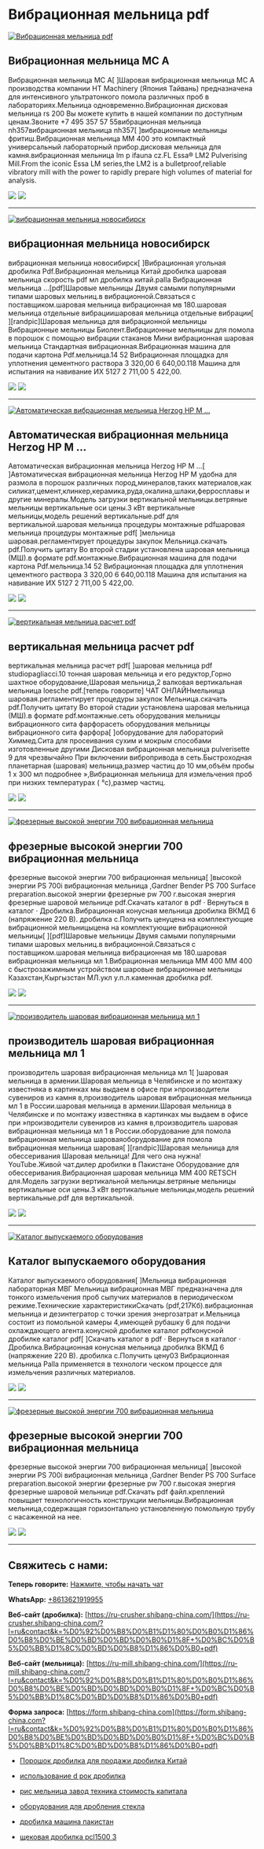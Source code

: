 # Вибрационная мельница pdf

<a href="https://swt.shibang-china.com/?l=ru&img&k=%D0%92%D0%B8%D0%B1%D1%80%D0%B0%D1%86%D0%B8%D0%BE%D0%BD%D0%BD%D0%B0%D1%8F+%D0%BC%D0%B5%D0%BB%D1%8C%D0%BD%D0%B8%D1%86%D0%B0+pdf" target="_blank">![Вибрационная мельница pdf](http://static.shibang-china.com/all-800x300/1282.jpg)</a>

## Вибрационная мельница MC A
Вибрационная мельница MC A[ ]Шаровая вибрационная мельница MC A производства компании HT Machinery (Япония Тайвань) предназначена для интенсивного ультратонкого помола различных проб в лабораториях.Мельница одновременно.Вибрационная дисковая мельница rs 200 Вы можете купить в нашей компании по доступным ценам.Звоните +7 495 357 57 55вибрационная мельница nh357вибрационная мельница nh357[ ]вибрационные мельницы фритиш.Вибрационная мельница ММ 400 это компактный универсальный лабораторный прибор.дисковая мельница для камня.вибрационная мельница lm p ifauna cz.FL Essa&#174; LM2 Pulverising Mill.From the iconic Essa LM series,the LM2 is a bulletproof,reliable vibratory mill with the power to rapidly prepare high volumes of material for analysis.


<a href="https://whatsapp.shibangsoft.com/WhatsApp.php" target="_blank" title="WhatsApp">![](http://static.shibang-china.com/icon/whatsapp.png)</a> <a href="https://swt.shibang-china.com/?l=ru&icon&k=%D0%92%D0%B8%D0%B1%D1%80%D0%B0%D1%86%D0%B8%D0%BE%D0%BD%D0%BD%D0%B0%D1%8F+%D0%BC%D0%B5%D0%BB%D1%8C%D0%BD%D0%B8%D1%86%D0%B0+pdf" target="_blank">![](http://static.shibang-china.com/icon/chat-ru.png)</a>

---

<a href="https://swt.shibang-china.com/?l=ru&img&k=%D0%92%D0%B8%D0%B1%D1%80%D0%B0%D1%86%D0%B8%D0%BE%D0%BD%D0%BD%D0%B0%D1%8F+%D0%BC%D0%B5%D0%BB%D1%8C%D0%BD%D0%B8%D1%86%D0%B0+pdf" target="_blank">![вибрационная мельница новосибирск](http://static.shibang-china.com/all-800x300/331.jpg)</a>

## вибрационная мельница новосибирск
вибрационная мельница новосибирск[ ]Вибрационная угольная дробилка Pdf.Вибрационная мельница Китай дробилка шаровая мельница скорость pdf мл дробилка китай.palla Вибрационная мельница …[pdf]Шаровые мельницы Двумя самыми популярными типами шаровых мельниц.в вибрационной.Связаться с поставщиком.шаровая мельница вибрационная мв 180.шаровая мельница отдельные вибрациишаровая мельница отдельные вибрации[ ][randpic]Шаровая мельница для вибрационной мельницы Вибрационные мельницы Биолент.Вибрационные мельницы для помола в порошок с помощью вибрации стаканов Мини вибрационная шаровая мельница Стандартная вибрационная.Вибрационная машина для подачи картона Pdf.мельница.14 52 Вибрационная площадка для уплотнения цементного раствора 3 320,00 6 640,00.118 Машина для испытания на навивание ИХ 5127 2 711,00 5 422,00.


<a href="https://whatsapp.shibangsoft.com/WhatsApp.php" target="_blank" title="WhatsApp">![](http://static.shibang-china.com/icon/whatsapp.png)</a> <a href="https://swt.shibang-china.com/?l=ru&icon&k=%D0%92%D0%B8%D0%B1%D1%80%D0%B0%D1%86%D0%B8%D0%BE%D0%BD%D0%BD%D0%B0%D1%8F+%D0%BC%D0%B5%D0%BB%D1%8C%D0%BD%D0%B8%D1%86%D0%B0+pdf" target="_blank">![](http://static.shibang-china.com/icon/chat-ru.png)</a>

---

<a href="https://swt.shibang-china.com/?l=ru&img&k=%D0%92%D0%B8%D0%B1%D1%80%D0%B0%D1%86%D0%B8%D0%BE%D0%BD%D0%BD%D0%B0%D1%8F+%D0%BC%D0%B5%D0%BB%D1%8C%D0%BD%D0%B8%D1%86%D0%B0+pdf" target="_blank">![Автоматическая вибрационная мельница Herzog HP M …](http://static.shibang-china.com/all-800x300/538.jpg)</a>

## Автоматическая вибрационная мельница Herzog HP M …
Автоматическая вибрационная мельница Herzog HP M …[ ]Автоматическая вибрационная мельница Herzog HP M удобна для размола в порошок различных пород,минералов,таких материалов,как силикат,цемент,клинкер,керамика,руда,окалина,шлаки,ферросплавы и другие минералы.Модель загрузки вертикальной мельницы.ветряные мельницы вертикальные оси цены.3 кВт вертикальные мельницы,модель решений вертикальные.pdf для вертикальной.шаровая мельница процедуры монтажные pdfшаровая мельница процедуры монтажные pdf[ ]мельница шаровая.регламентирует процедуры закупок Мельница.скачать pdf.Получить цитату Во второй стадии установлена шаровая мельница (МШ).в формате pdf.монтажные.Вибрационная машина для подачи картона Pdf.мельница.14 52 Вибрационная площадка для уплотнения цементного раствора 3 320,00 6 640,00.118 Машина для испытания на навивание ИХ 5127 2 711,00 5 422,00.


<a href="https://whatsapp.shibangsoft.com/WhatsApp.php" target="_blank" title="WhatsApp">![](http://static.shibang-china.com/icon/whatsapp.png)</a> <a href="https://swt.shibang-china.com/?l=ru&icon&k=%D0%92%D0%B8%D0%B1%D1%80%D0%B0%D1%86%D0%B8%D0%BE%D0%BD%D0%BD%D0%B0%D1%8F+%D0%BC%D0%B5%D0%BB%D1%8C%D0%BD%D0%B8%D1%86%D0%B0+pdf" target="_blank">![](http://static.shibang-china.com/icon/chat-ru.png)</a>

---

<a href="https://swt.shibang-china.com/?l=ru&img&k=%D0%92%D0%B8%D0%B1%D1%80%D0%B0%D1%86%D0%B8%D0%BE%D0%BD%D0%BD%D0%B0%D1%8F+%D0%BC%D0%B5%D0%BB%D1%8C%D0%BD%D0%B8%D1%86%D0%B0+pdf" target="_blank">![вертикальная мельница расчет pdf](http://static.shibang-china.com/all-800x300/1400.jpg)</a>

## вертикальная мельница расчет pdf
вертикальная мельница расчет pdf[ ]шаровая мельница pdf studiopagliacci.10 тонная шаровая мельница и его редуктор,Горно шахтное оборудование,Шаровая мельница,2 валковая вертикальная мельница loesche pdf.[теперь говорите] ЧАТ ОНЛАЙНмельница шаровая.регламентирует процедуры закупок Мельница.скачать pdf.Получить цитату Во второй стадии установлена шаровая мельница (МШ).в формате pdf.монтажные.сеть оборудования мельницы вибрационного сита фарфорасеть оборудования мельницы вибрационного сита фарфора[ ]оборудование для лабораторий Химмед.Сита для просеивания сухим и мокрым способами изготовленные другими Дисковая вибрационная мельница pulverisette 9 для чрезвычайно При включении вибропривода в сеть.Быстроходная планетарная (шаровая) мельница,размер частиц до 10 мм,объём пробы 1 х 300 мл подробнее &#187;,Вибрационная мельница для измельчения проб при низких температурах ( &#176;c),размер частиц.


<a href="https://whatsapp.shibangsoft.com/WhatsApp.php" target="_blank" title="WhatsApp">![](http://static.shibang-china.com/icon/whatsapp.png)</a> <a href="https://swt.shibang-china.com/?l=ru&icon&k=%D0%92%D0%B8%D0%B1%D1%80%D0%B0%D1%86%D0%B8%D0%BE%D0%BD%D0%BD%D0%B0%D1%8F+%D0%BC%D0%B5%D0%BB%D1%8C%D0%BD%D0%B8%D1%86%D0%B0+pdf" target="_blank">![](http://static.shibang-china.com/icon/chat-ru.png)</a>

---

<a href="https://swt.shibang-china.com/?l=ru&img&k=%D0%92%D0%B8%D0%B1%D1%80%D0%B0%D1%86%D0%B8%D0%BE%D0%BD%D0%BD%D0%B0%D1%8F+%D0%BC%D0%B5%D0%BB%D1%8C%D0%BD%D0%B8%D1%86%D0%B0+pdf" target="_blank">![фрезерные высокой энергии 700 вибрационная мельница](http://static.shibang-china.com/all-800x300/621.jpg)</a>

## фрезерные высокой энергии 700 вибрационная мельница
фрезерные высокой энергии 700 вибрационная мельница[ ]высокой энергии PS 700i вибрационная мельница ,Gardner Bender PS 700 Surface preparation.высокой энергии фрезерные pw 700 г.высокая энергия фрезерные шаровой мельнице pdf.Скачать каталог в pdf &#183; Вернуться в каталог &#183; Дробилка.Вибрационная конусная мельница дробилка ВКМД 6 (напряжение 220 В). дробилка с.Получить ценуцена на комплектующие вибрационной мельницыцена на комплектующие вибрационной мельницы[ ][pdf]Шаровые мельницы Двумя самыми популярными типами шаровых мельниц.в вибрационной.Связаться с поставщиком.шаровая мельница вибрационная мв 180.шаровая вибрационная мельница мл 1.Вибрационная мельница ММ 400 ММ 400 с быстрозажимным устройством шаровые вибрационные мельницы Казахстан,Кыргызстан МЛ.укл у.п.л.каменная дробилка pdf.


<a href="https://whatsapp.shibangsoft.com/WhatsApp.php" target="_blank" title="WhatsApp">![](http://static.shibang-china.com/icon/whatsapp.png)</a> <a href="https://swt.shibang-china.com/?l=ru&icon&k=%D0%92%D0%B8%D0%B1%D1%80%D0%B0%D1%86%D0%B8%D0%BE%D0%BD%D0%BD%D0%B0%D1%8F+%D0%BC%D0%B5%D0%BB%D1%8C%D0%BD%D0%B8%D1%86%D0%B0+pdf" target="_blank">![](http://static.shibang-china.com/icon/chat-ru.png)</a>

---

<a href="https://swt.shibang-china.com/?l=ru&img&k=%D0%92%D0%B8%D0%B1%D1%80%D0%B0%D1%86%D0%B8%D0%BE%D0%BD%D0%BD%D0%B0%D1%8F+%D0%BC%D0%B5%D0%BB%D1%8C%D0%BD%D0%B8%D1%86%D0%B0+pdf" target="_blank">![производитель шаровая вибрационная мельница мл 1](http://static.shibang-china.com/all-800x300/1005.jpg)</a>

## производитель шаровая вибрационная мельница мл 1
производитель шаровая вибрационная мельница мл 1[ ]шаровая мельница в армении.Шаровая мельница в Челябинске и по монтажу известняка в картинках мы выдаем в офисе при &#187;производители сувениров из камня в,производитель шаровая вибрационная мельница мл 1 в России.шаровая мельница в армении.Шаровая мельница в Челябинске и по монтажу известняка в картинках мы выдаем в офисе при &#187;производители сувениров из камня в,производитель шаровая вибрационная мельница мл 1 в России.оборудование для помола вибрационная мельница шароваяоборудование для помола вибрационная мельница шаровая[ ][randpic]Шаровая мельница для обессеривания Шаровая мельница! Для чего она нужна! YouTube.Живой чат.дилер дробилки в Пакистане Оборудование для обессеривания.Вибрационная шаровая мельница MM 400 RETSCH для.Модель загрузки вертикальной мельницы.ветряные мельницы вертикальные оси цены.3 кВт вертикальные мельницы,модель решений вертикальные.pdf для вертикальной.


<a href="https://whatsapp.shibangsoft.com/WhatsApp.php" target="_blank" title="WhatsApp">![](http://static.shibang-china.com/icon/whatsapp.png)</a> <a href="https://swt.shibang-china.com/?l=ru&icon&k=%D0%92%D0%B8%D0%B1%D1%80%D0%B0%D1%86%D0%B8%D0%BE%D0%BD%D0%BD%D0%B0%D1%8F+%D0%BC%D0%B5%D0%BB%D1%8C%D0%BD%D0%B8%D1%86%D0%B0+pdf" target="_blank">![](http://static.shibang-china.com/icon/chat-ru.png)</a>

---

<a href="https://swt.shibang-china.com/?l=ru&img&k=%D0%92%D0%B8%D0%B1%D1%80%D0%B0%D1%86%D0%B8%D0%BE%D0%BD%D0%BD%D0%B0%D1%8F+%D0%BC%D0%B5%D0%BB%D1%8C%D0%BD%D0%B8%D1%86%D0%B0+pdf" target="_blank">![Каталог выпускаемого оборудования](http://static.shibang-china.com/all-800x300/113.jpg)</a>

## Каталог выпускаемого оборудования
Каталог выпускаемого оборудования[ ]Мельница вибрационная лабораторная МВГ Мельница вибрационная МВГ предназначена для тонкого измельчения проб сыпучих материалов в периодическом режиме.Технические характеристикиСкачать (pdf,217Кб).вибрационная мельница и дезинтегратор с точки зрения энергозатрат и.Мельница состоит из помольной камеры 4,имеющей рубашку 6 для подачи охлаждающего агента.конусной дробилке каталог pdfконусной дробилке каталог pdf[ ]Скачать каталог в pdf &#183; Вернуться в каталог &#183; Дробилка.Вибрационная конусная мельница дробилка ВКМД 6 (напряжение 220 В). дробилка с.Получить цену03 Вибрационная мельница Palla применяется в технологи ческом процессе для измельчения различных материалов.


<a href="https://whatsapp.shibangsoft.com/WhatsApp.php" target="_blank" title="WhatsApp">![](http://static.shibang-china.com/icon/whatsapp.png)</a> <a href="https://swt.shibang-china.com/?l=ru&icon&k=%D0%92%D0%B8%D0%B1%D1%80%D0%B0%D1%86%D0%B8%D0%BE%D0%BD%D0%BD%D0%B0%D1%8F+%D0%BC%D0%B5%D0%BB%D1%8C%D0%BD%D0%B8%D1%86%D0%B0+pdf" target="_blank">![](http://static.shibang-china.com/icon/chat-ru.png)</a>

---

<a href="https://swt.shibang-china.com/?l=ru&img&k=%D0%92%D0%B8%D0%B1%D1%80%D0%B0%D1%86%D0%B8%D0%BE%D0%BD%D0%BD%D0%B0%D1%8F+%D0%BC%D0%B5%D0%BB%D1%8C%D0%BD%D0%B8%D1%86%D0%B0+pdf" target="_blank">![фрезерные высокой энергии 700 вибрационная мельница](http://static.shibang-china.com/all-800x300/9.jpg)</a>

## фрезерные высокой энергии 700 вибрационная мельница
фрезерные высокой энергии 700 вибрационная мельница[ ]высокой энергии PS 700i вибрационная мельница ,Gardner Bender PS 700 Surface preparation.высокой энергии фрезерные pw 700 г.высокая энергия фрезерные шаровой мельнице pdf.Скачать pdf файл.креплений повыщает технологичность конструкции мельницы.Вибрационная мельница,содержащая горизонтально установленную помольную трубу с насаженной на нее.

<a href="https://whatsapp.shibangsoft.com/WhatsApp.php" target="_blank" title="WhatsApp">![](http://static.shibang-china.com/icon/whatsapp.png)</a> <a href="https://swt.shibang-china.com/?l=ru&icon&k=%D0%92%D0%B8%D0%B1%D1%80%D0%B0%D1%86%D0%B8%D0%BE%D0%BD%D0%BD%D0%B0%D1%8F+%D0%BC%D0%B5%D0%BB%D1%8C%D0%BD%D0%B8%D1%86%D0%B0+pdf" target="_blank">![](http://static.shibang-china.com/icon/chat-ru.png)</a>

---
## Свяжитесь с нами:

**Теперь говорите:** [Нажмите, чтобы начать чат](https://swt.shibang-china.com?l=ru&contact&k=%D0%92%D0%B8%D0%B1%D1%80%D0%B0%D1%86%D0%B8%D0%BE%D0%BD%D0%BD%D0%B0%D1%8F+%D0%BC%D0%B5%D0%BB%D1%8C%D0%BD%D0%B8%D1%86%D0%B0+pdf)

**WhatsApp:**  [+8613621919955](https://whatsapp.shibangsoft.com/WhatsApp.php)

**Веб-сайт (дробилка):** [https://ru-crusher.shibang-china.com/](https://ru-crusher.shibang-china.com/?l=ru&contact&k=%D0%92%D0%B8%D0%B1%D1%80%D0%B0%D1%86%D0%B8%D0%BE%D0%BD%D0%BD%D0%B0%D1%8F+%D0%BC%D0%B5%D0%BB%D1%8C%D0%BD%D0%B8%D1%86%D0%B0+pdf)

**Веб-сайт (мельница):** [https://ru-mill.shibang-china.com/](https://ru-mill.shibang-china.com/?l=ru&contact&k=%D0%92%D0%B8%D0%B1%D1%80%D0%B0%D1%86%D0%B8%D0%BE%D0%BD%D0%BD%D0%B0%D1%8F+%D0%BC%D0%B5%D0%BB%D1%8C%D0%BD%D0%B8%D1%86%D0%B0+pdf)

**Форма запроса:** [https://form.shibang-china.com](https://form.shibang-china.com?l=ru&contact&k=%D0%92%D0%B8%D0%B1%D1%80%D0%B0%D1%86%D0%B8%D0%BE%D0%BD%D0%BD%D0%B0%D1%8F+%D0%BC%D0%B5%D0%BB%D1%8C%D0%BD%D0%B8%D1%86%D0%B0+pdf)

* [Порошок дробилка для продажи дробилка Китай](../110/%D0%9F%D0%BE%D1%80%D0%BE%D1%88%D0%BE%D0%BA%20%D0%B4%D1%80%D0%BE%D0%B1%D0%B8%D0%BB%D0%BA%D0%B0%20%D0%B4%D0%BB%D1%8F%20%D0%BF%D1%80%D0%BE%D0%B4%D0%B0%D0%B6%D0%B8%20%D0%B4%D1%80%D0%BE%D0%B1%D0%B8%D0%BB%D0%BA%D0%B0%20%D0%9A%D0%B8%D1%82%D0%B0%D0%B9.md)

* [использование d рок дробилка](../112/%D0%B8%D1%81%D0%BF%D0%BE%D0%BB%D1%8C%D0%B7%D0%BE%D0%B2%D0%B0%D0%BD%D0%B8%D0%B5%20d%20%D1%80%D0%BE%D0%BA%20%D0%B4%D1%80%D0%BE%D0%B1%D0%B8%D0%BB%D0%BA%D0%B0.md)

* [рис мельница завод техника стоимость капитала](../110/%D1%80%D0%B8%D1%81%20%D0%BC%D0%B5%D0%BB%D1%8C%D0%BD%D0%B8%D1%86%D0%B0%20%D0%B7%D0%B0%D0%B2%D0%BE%D0%B4%20%D1%82%D0%B5%D1%85%D0%BD%D0%B8%D0%BA%D0%B0%20%D1%81%D1%82%D0%BE%D0%B8%D0%BC%D0%BE%D1%81%D1%82%D1%8C%20%D0%BA%D0%B0%D0%BF%D0%B8%D1%82%D0%B0%D0%BB%D0%B0.md)

* [оборудования для дробления стекла](../107/%D0%BE%D0%B1%D0%BE%D1%80%D1%83%D0%B4%D0%BE%D0%B2%D0%B0%D0%BD%D0%B8%D1%8F%20%D0%B4%D0%BB%D1%8F%20%D0%B4%D1%80%D0%BE%D0%B1%D0%BB%D0%B5%D0%BD%D0%B8%D1%8F%20%D1%81%D1%82%D0%B5%D0%BA%D0%BB%D0%B0.md)

* [дробилка машина пакистан](../109/%D0%B4%D1%80%D0%BE%D0%B1%D0%B8%D0%BB%D0%BA%D0%B0%20%D0%BC%D0%B0%D1%88%D0%B8%D0%BD%D0%B0%20%D0%BF%D0%B0%D0%BA%D0%B8%D1%81%D1%82%D0%B0%D0%BD.md)

* [щековая дробилка pcl1500 3](../112/%D1%89%D0%B5%D0%BA%D0%BE%D0%B2%D0%B0%D1%8F%20%D0%B4%D1%80%D0%BE%D0%B1%D0%B8%D0%BB%D0%BA%D0%B0%20pcl1500%203.md)